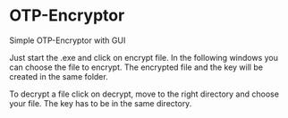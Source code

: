 # OTP-Encryptor
Simple OTP-Encryptor with GUI

Just start the .exe and click on encrypt file.
In the following windows you can choose the file to encrypt.
The encrypted file and the key will be created in the same folder.

To decrypt a file click on decrypt, move to the right directory and choose your file.
The key has to be in the same directory.
